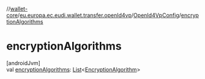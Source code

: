//[wallet-core](../../../index.md)/[eu.europa.ec.eudi.wallet.transfer.openId4vp](../index.md)/[OpenId4VpConfig](index.md)/[encryptionAlgorithms](encryption-algorithms.md)

# encryptionAlgorithms

[androidJvm]\
val [encryptionAlgorithms](encryption-algorithms.md): [List](https://kotlinlang.org/api/latest/jvm/stdlib/kotlin.collections/-list/index.html)&lt;[EncryptionAlgorithm](../-encryption-algorithm/index.md)&gt;
